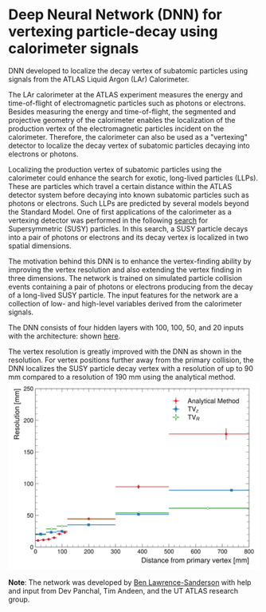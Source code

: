 # Deep Neural Network (DNN) for vertexing particle-decay using calorimeter signals

DNN developed to localize the decay vertex of subatomic particles using signals from the ATLAS Liquid Argon (LAr) Calorimeter.

The LAr calorimeter at the ATLAS experiment measures the energy and time-of-flight of electromagnetic particles such as photons or electrons. Besides measuring the energy and time-of-flight, the segmented and projective geometry of the calorimeter enables the localization of the production vertex of the electromagnetic particles incident on the calorimeter. Therefore, the calorimeter can also be used as a "vertexing" detector to localize the decay vertex of subatomic particles decaying into electrons or photons.

Localizing the production vertex of subatomic particles using the calorimeter could enhance the search for exotic, long-lived particles (LLPs). These are particles which travel a certain distance within the ATLAS detector system before decaying into known subatomic particles such as photons or electrons. Such LLPs are predicted by several models beyond the Standard Model. One of first applications of the calorimeter as a vertexing detector was performed in the following [search](https://atlas.web.cern.ch/Atlas/GROUPS/PHYSICS/PAPERS/SUSY-2020-28/) for Supersymmetric (SUSY) particles. In this search, a SUSY particle decays into a pair of photons or electrons and its decay vertex is localized in two spatial dimensions. 

The motivation behind this DNN is to enhance the vertex-finding ability by improving the vertex resolution and also extending the vertex finding in three dimensions. The network is trained on simulated particle collision events containing a pair of photons or electrons producing from the decay of a long-lived SUSY particle. The input features for the network are a collection of low- and high-level variables derived from the calorimeter signals. 

The DNN consists of four hidden layers with 100, 100, 50, and 20 inputs with the architecture: shown [here](readme/model.png). 

The vertex resolution is greatly improved with the DNN as shown in the resolution. For vertex positions further away from the primary collision, the DNN localizes the SUSY particle decay vertex with a resolution of up to 90 mm compared to a resolution of 190 mm using the analytical method.
![plot](readme/DNN_vertex_resolution.png)


**Note**: The network was developed by [Ben Lawrence-Sanderson](https://github.com/benjaminls/) with help and input from Dev Panchal, Tim Andeen, and the UT ATLAS research group.
